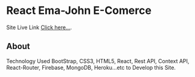 # React Ema-John E-Comerce

Site Live Link [Click here...](https://my-react-ema-john.web.app/).

## About

Technology Used BootStrap, CSS3, HTML5, React, Rest API, Context API, React-Router, Firebase, MongoDB, Heroku...etc to Develop this Site.
